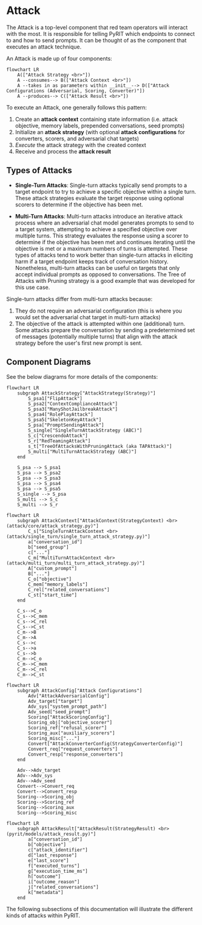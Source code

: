 # Attack

The Attack is a top-level component that red team operators will interact with the most. It is responsible for telling PyRIT which endpoints to connect to and how to send prompts. It can be thought of as the component that executes an attack technique.

An Attack is made up of four components:

```{mermaid}
flowchart LR
    A(["Attack Strategy <br>"])
    A --consumes--> B(["Attack Context <br>"])
    A --takes in as parameters within __init__--> D(["Attack Configurations (Adversarial, Scoring, Converter)"])
    A --produces--> C(["Attack Result <br>"])
```

To execute an Attack, one generally follows this pattern:
1. Create an **attack context** containing state information (i.e. attack objective, memory labels, prepended conversations, seed prompts)
2. Initialize an **attack strategy** (with optional **attack configurations** for converters, scorers, and adversarial chat targets)
3. _Execute_ the attack strategy with the created context
4. Receive and process the **attack result**

## Types of Attacks

- **Single-Turn Attacks**: Single-turn attacks typically send prompts to a target endpoint to try to achieve a specific objective within a single turn. These attack strategies evaluate the target response using optional scorers to determine if the objective has been met.

- **Multi-Turn Attacks**: Multi-turn attacks introduce an iterative attack process where an adversarial chat model generates prompts to send to a target system, attempting to achieve a specified objective over multiple turns. This strategy evaluates the response using a scorer to determine if the objective has been met and continues iterating until the objective is met or a maximum numbers of turns is attempted. These types of attacks tend to work better than single-turn attacks in eliciting harm if a target endpoint keeps track of conversation history. Nonetheless, multi-turn attacks can be useful on targets that only accept individual prompts as opposed to conversations. The Tree of Attacks with Pruning strategy is a good example that was developed for this use case.

Single-turn attacks differ from multi-turn attacks because:
1. They do not require an adversarial configuration (this is where you would set the adversarial chat target in multi-turn attacks)
2. The objective of the attack is attempted within one (additional) turn. Some attacks prepare the conversation by sending a predetermined set of messages (potentially multiple turns) that align with the attack strategy before the user's first new prompt is sent.


## Component Diagrams
See the below diagrams for more details of the components:
```{mermaid}
flowchart LR
    subgraph AttackStrategy["AttackStrategy(Strategy)"]
        S_psa1["FlipAttack"]
        S_psa2["ContextComplianceAttack"]
        S_psa3["ManyShotJailbreakAttack"]
        S_psa4["RolePlayAttack"]
        S_psa5["SkeletonKeyAttack"]
        S_psa["PromptSendingAttack"]
        S_single["SingleTurnAttackStrategy (ABC)"]
        S_c["CrescendoAttack"]
        S_r["RedTeamingAttack"]
        s_t["TreeOfAttacksWithPruningAttack (aka TAPAttack)"]
        S_multi["MultiTurnAttackStrategy (ABC)"]
    end

    S_psa --> S_psa1
    S_psa --> S_psa2
    S_psa --> S_psa3
    S_psa --> S_psa4
    S_psa --> S_psa5
    S_single --> S_psa
    S_multi --> S_c
    S_multi --> S_r

```

```{mermaid}
flowchart LR
    subgraph AttackContext["AttackContext(StrategyContext) <br>(attack/core/attack_strategy.py)"]
        C_s["SingleTurnAttackContext <br>(attack/single_turn/single_turn_attack_strategy.py)"]
        a["conversation_id"]
        b["seed_group"]
        c["..."]
        C_m["MultiTurnAttackContext <br>(attack/multi_turn/multi_turn_attack_strategy.py)"]
        A["custom_prompt"]
        B["..."]
        C_o["objective"]
        C_mem["memory_labels"]
        C_rel["related_conversations"]
        C_st["start_time"]
    end

    C_s-->C_o
    C_s-->C_mem
    C_s-->C_rel
    C_s-->C_st
    C_m-->B
    C_m-->A
    C_s-->c
    C_s-->a
    C_s-->b
    C_m-->C_o
    C_m-->C_mem
    C_m-->C_rel
    C_m-->C_st
```

```{mermaid}
flowchart LR
    subgraph AttackConfig["Attack Configurations"]
        Adv["AttackAdversarialConfig"]
        Adv_target["target"]
        Adv_sys["system_prompt_path"]
        Adv_seed["seed_prompt"]
        Scoring["AttackScoringConfig"]
        Scoring_obj["objective_scorer"]
        Scoring_ref["refusal_scorer"]
        Scoring_aux["auxiliary_scorers"]
        Scoring_misc["..."]
        Convert["AttackConverterConfig(StrategyConverterConfig)"]
        Convert_req["request_converters"]
        Convert_resp["response_converters"]
    end

    Adv-->Adv_target
    Adv-->Adv_sys
    Adv-->Adv_seed
    Convert-->Convert_req
    Convert-->Convert_resp
    Scoring-->Scoring_obj
    Scoring-->Scoring_ref
    Scoring-->Scoring_aux
    Scoring-->Scoring_misc
```

```{mermaid}
flowchart LR
    subgraph AttackResult["AttackResult(StrategyResult) <br>(pyrit/models/attack_result.py)"]
        a["conversation_id"]
        b["objective"]
        c["attack_identifier"]
        d["last_response"]
        e["last_score"]
        f["executed_turns"]
        g["execution_time_ms"]
        h["outcome"]
        i["outcome_reason"]
        j["related_conversations"]
        k["metadata"]
    end
```

The following subsections of this documentation will illustrate the different kinds of attacks within PyRIT.
